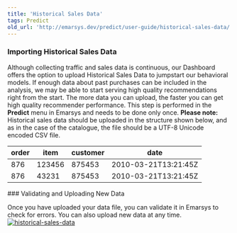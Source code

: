 ```yaml
---
title: 'Historical Sales Data'
tags: Predict
old_url: 'http://emarsys.dev/predict/user-guide/historical-sales-data/'
---
```


### Importing Historical Sales Data

 Although collecting traffic and sales data is continuous, our Dashboard offers the option to upload Historical Sales Data to jumpstart our behavioral models. If enough data about past purchases can be included in the analysis, we may be able to start serving high quality recommendations right from the start. The more data you can upload, the faster you can get high quality recommender performance. This step is performed in the **Predict** menu in Emarsys and needs to be done only once. **Please note:** Historical sales data should be uploaded in the structure shown below, and as in the case of the catalogue, the file should be a UTF-8 Unicode encoded CSV file.

<table border="0" cellpadding="1" class="wikitable" style="width: 100%; border-width: 0px; border-style: solid;"><thead><tr><th>order</th> <th>item</th> <th>customer</th> <th>date</th> </tr></thead><tbody><tr><td>876</td> <td>123456</td> <td>875453</td> <td>2010-03-21T13:21:45Z</td> </tr><tr><td>876</td> <td>43231</td> <td>875453</td> <td>2010-03-21T13:21:45Z</td></tr></tbody></table>### Validating and Uploading New Data

 Once you have uploaded your data file, you can validate it in Emarsys to check for errors. You can also upload new data at any time. [![historical-sales-data](/assets/images/historical-sales-data.png)](/assets/images/historical-sales-data.png)